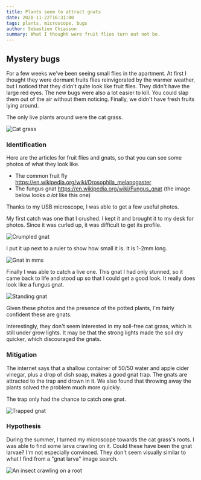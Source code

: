 ```yaml
---
title: Plants seem to attract gnats
date: 2020-11-22T16:31:00
tags: plants, microscope, bugs
author: Sebastien Chiasson
summary: What I thought were fruit flies turn out not be.
---
```


## Mystery bugs

For a few weeks we've been seeing small flies in the apartment. At first I thought they were dormant fruits flies reinvigorated by the warmer weather, but I noticed that they didn't quite look like fruit flies. They didn't have the large red eyes. The new bugs were also a lot easier to kill. You could slap them out of the air without them noticing. Finally, we didn't have fresh fruits lying around.

The only live plants around were the cat grass.

![Cat grass]({attach}20201119_122726.jpg)

### Identification

Here are the articles for fruit flies and gnats, so that you can see some photos of what they look like.

  * The common fruit fly <https://en.wikipedia.org/wiki/Drosophila_melanogaster>
  * The fungus gnat <https://en.wikipedia.org/wiki/Fungus_gnat> (the image below looks *a lot* like this one)

Thanks to my USB microscope, I was able to get a few useful photos.

My first catch was one that I crushed. I kept it and brought it to my desk for photos. Since it was curled up, it was difficult to get its profile.

![Crumpled gnat]({attach}vlcsnap-2020-11-19-10h18m30s648.png)

I put it up next to a ruler to show how small it is. It is 1-2mm long.

![Gnat in mms]({attach}20201119_121303.jpg)

Finally I was able to catch a live one. This gnat I had only stunned, so it came back to life and stood up so that I could get a good look. It really does look like a fungus gnat.

![Standing gnat]({attach}vlcsnap-2020-11-19-12h56m11s476.png)

Given these photos and the presence of the potted plants, I'm fairly confident these are gnats.

Interestingly, they don't seem interested in my soil-free cat grass, which is still under grow lights. It may be that the strong lights made the soil dry quicker, which discouraged the gnats.

### Mitigation

The internet says that a shallow container of 50/50 water and apple cider vinegar, plus a drop of dish soap, makes a good gnat trap. The gnats are attracted to the trap and drown in it. We also found that throwing away the plants solved the problem much more quickly.

The trap only had the chance to catch one gnat.

![Trapped gnat]({attach}20201119_143553.jpg)

### Hypothesis

During the summer, I turned my microscope towards the cat grass's roots. I was able to find some larva crawling on it. Could these have been the gnat larvae? I'm not especially convinced. They don't seem visually similar to what I find from a "gnat larva" image search.

![An insect crawling on a root]({attach}vlcsnap-2020-08-16-19h04m21s631.png)
